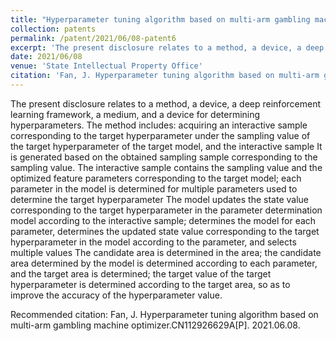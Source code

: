 ```yaml
---
title: "Hyperparameter tuning algorithm based on multi-arm gambling machine optimizer"
collection: patents
permalink: /patent/2021/06/08-patent6
excerpt: 'The present disclosure relates to a method, a device, a deep reinforcement learning framework, a medium, and a device for determining hyperparameters. The method includes: acquiring an interactive sample corresponding to the target hyperparameter under the sampling value of the target hyperparameter of the target model, and the interactive sample It is generated based on the obtained sampling sample corresponding to the sampling value. The interactive sample contains the sampling value and the optimized feature parameters corresponding to the target model; each parameter in the model is determined for multiple parameters used to determine the target hyperparameter The model updates the state value corresponding to the target hyperparameter in the parameter determination model according to the interactive sample; determines the model for each parameter, determines the updated state value corresponding to the target hyperparameter in the model according to the parameter, and selects multiple values The candidate area is determined in the area; the candidate area determined by the model is determined according to each parameter, and the target area is determined; the target value of the target hyperparameter is determined according to the target area, so as to improve the accuracy of the hyperparameter value.'
date: 2021/06/08
venue: 'State Intellectual Property Office'
citation: 'Fan, J. Hyperparameter tuning algorithm based on multi-arm gambling machine optimizer.CN112926629A[P]. 2021.06.08.'
---
```

The present disclosure relates to a method, a device, a deep reinforcement learning framework, a medium, and a device for determining hyperparameters. The method includes: acquiring an interactive sample corresponding to the target hyperparameter under the sampling value of the target hyperparameter of the target model, and the interactive sample It is generated based on the obtained sampling sample corresponding to the sampling value. The interactive sample contains the sampling value and the optimized feature parameters corresponding to the target model; each parameter in the model is determined for multiple parameters used to determine the target hyperparameter The model updates the state value corresponding to the target hyperparameter in the parameter determination model according to the interactive sample; determines the model for each parameter, determines the updated state value corresponding to the target hyperparameter in the model according to the parameter, and selects multiple values The candidate area is determined in the area; the candidate area determined by the model is determined according to each parameter, and the target area is determined; the target value of the target hyperparameter is determined according to the target area, so as to improve the accuracy of the hyperparameter value.

Recommended citation: Fan, J. Hyperparameter tuning algorithm based on multi-arm gambling machine optimizer.CN112926629A[P]. 2021.06.08.